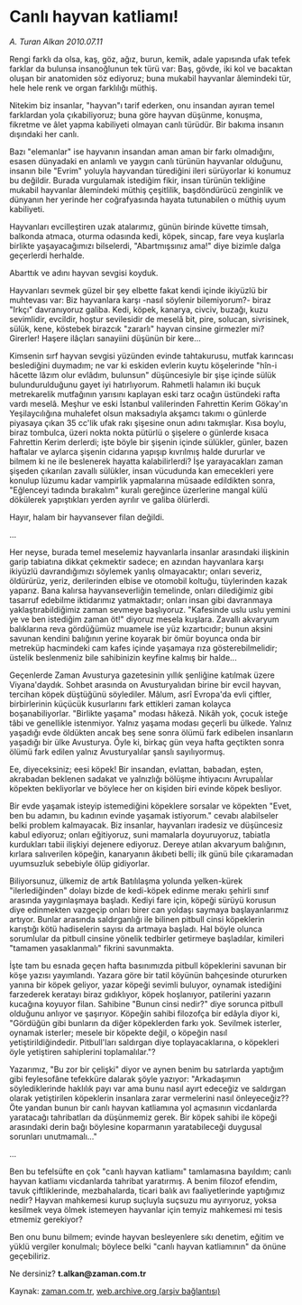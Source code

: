 # Canlı hayvan katliamı!

*A. Turan Alkan 2010.07.11*

<td class="columnist-detail">
<p>Rengi farklı da olsa, kaş, göz, ağız, burun, kemik, adale yapısında ufak tefek farklar da bulunsa insanoğlunun tek türü var: Baş, gövde, iki kol ve bacaktan oluşan bir anatomiden söz ediyoruz; buna mukabil hayvanlar âlemindeki tür, hele hele renk ve organ farklılığı müthiş.</p>
<p>
<div id="haberMetinDiv">
<p>Nitekim biz insanlar, "hayvan"ı tarif ederken, onu insandan ayıran temel farklardan yola çıkabiliyoruz; buna göre hayvan düşünme, konuşma, fikretme ve âlet yapma kabiliyeti olmayan canlı türüdür. Bir bakıma insanın dışındaki her canlı.
<p>Bazı "elemanlar" ise hayvanın insandan aman aman bir farkı olmadığını, esasen dünyadaki en anlamlı ve yaygın canlı türünün hayvanlar olduğunu, insanın bile "Evrim" yoluyla hayvandan türediğini ileri sürüyorlar ki konumuz bu değildir. Burada vurgulamak istediğim fikir, insan türünün tekliğine mukabil hayvanlar âlemindeki müthiş çeşitlilik, başdöndürücü zenginlik ve dünyanın her yerinde her coğrafyasında hayata tutunabilen o müthiş uyum kabiliyeti.
<p>Hayvanları evcilleştiren uzak atalarımız, günün birinde küvette timsah, balkonda atmaca, oturma odasında kedi, köpek, sincap, fare veya kuşlarla birlikte yaşayacağımızı bilselerdi, "Abartmışsınız ama!" diye bizimle dalga geçerlerdi herhalde.
<p>Abarttık ve adını hayvan sevgisi koyduk.
<p>Hayvanları sevmek güzel bir şey elbette fakat kendi içinde ikiyüzlü bir muhtevası var: Biz hayvanlara karşı -nasıl söylenir bilemiyorum?- biraz "Irkçı" davranıyoruz galiba. Kedi, köpek, kanarya, civciv, buzağı, kuzu sevimlidir, evcildir, hoştur sevilesidir de meselâ bit, pire, solucan, sivrisinek, sülük, kene, köstebek birazcık "zararlı" hayvan cinsine girmezler mi? Girerler! Haşere ilâçları sanayiini düşünün bir kere...
<p>Kimsenin sırf hayvan sevgisi yüzünden evinde tahtakurusu, mutfak karıncası beslediğini duymadım; ne var ki eskiden evlerin kuytu köşelerinde "hîn-i hâcette lâzım olur evlâdım, bulunsun" düşüncesiyle bir şişe içinde sülük bulundurulduğunu gayet iyi hatırlıyorum. Rahmetli halamın iki buçuk metrekarelik mutfağının yarısını kaplayan eski tarz ocağın üstündeki rafta vardı meselâ. Meşhur ve eski İstanbul valilerinden Fahrettin Kerim Gökay'ın Yeşilaycılığına muhalefet olsun maksadıyla akşamcı takımı o günlerde piyasaya çıkan 35 cc'lik ufak rakı şişesine onun adını takmışlar. Kısa boylu, biraz tombulca, üzeri nokta nokta pütürlü o şişelere o günlerde kısaca Fahrettin Kerim derlerdi; işte böyle bir şişenin içinde sülükler, günler, bazen haftalar ve aylarca şişenin cidarına yapışıp kıvrılmış halde dururlar ve bilmem ki ne ile beslenerek hayatta kalabilirlerdi? İşe yarayacakları zaman şişeden çıkarılan zavallı sülükler, insan vücudunda kan emecekleri yere konulup lüzumu kadar vampirlik yapmalarına müsaade edildikten sonra, "Eğlenceyi tadında bırakalım" kuralı gereğince üzerlerine mangal külü dökülerek yapıştıkları yerden ayrılır ve galiba ölürlerdi.
<p>Hayır, halam bir hayvansever filan değildi.
<p>...
<p>Her neyse, burada temel meselemiz hayvanlarla insanlar arasındaki ilişkinin garip tabiatına dikkat çekmektir sadece; en azından hayvanlara karşı ikiyüzlü davrandığımızı söylemek yanlış olmayacaktır; onları severiz, öldürürüz, yeriz, derilerinden elbise ve otomobil koltuğu, tüylerinden kazak yaparız. Bana kalırsa hayvanseverliğin temelinde, onları dilediğimiz gibi tasarruf edebilme iktidarımız yatmaktadır; onları insan gibi davranmaya yaklaştırabildiğimiz zaman sevmeye başlıyoruz. "Kafesinde uslu uslu yemini ye ve ben istediğim zaman öt!" diyoruz mesela kuşlara. Zavallı akvaryum balıklarına reva gördüğümüz muamele ise yüz kızartıcıdır; bunun aksini savunan kendini balığının yerine koyarak bir ömür boyunca onda bir metreküp hacmindeki cam kafes içinde yaşamaya rıza gösterebilmelidir; üstelik beslenmeniz bile sahibinizin keyfine kalmış bir halde...
<p>Geçenlerde Zaman Avusturya gazetesinin yıllık şenliğine katılmak üzere Viyana'daydık. Sohbet arasında on Avusturyalıdan birine bir evcil hayvan, tercihan köpek düştüğünü söylediler. Mâlum, asrî Evropa'da evli çiftler, birbirlerinin küçücük kusurlarını fark ettikleri zaman kolayca boşanabiliyorlar. "Birlikte yaşama" modası hâkezâ. Nikâh yok, çocuk isteğe tâbi ve genellikle istenmiyor. Yalnız yaşama modası geçerli bu ülkede. Yalnız yaşadığı evde öldükten ancak beş sene sonra ölümü fark edibelen insanların yaşadığı bir ülke Avusturya. Öyle ki, birkaç gün veya hafta geçtikten sonra ölümü fark edilen yalnız Avusturyalılar şanslı sayılıyormuş.
<p>Ee, diyeceksiniz; eesi köpek! Bir insandan, evlattan, babadan, eşten, akrabadan beklenen sadakat ve yalnızlığı bölüşme ihtiyacını Avrupalılar köpekten bekliyorlar ve böylece her on kişiden biri evinde köpek besliyor.
<p>Bir evde yaşamak isteyip istemediğini köpeklere sorsalar ve köpekten "Evet, ben bu adamın, bu kadının evinde yaşamak istiyorum." cevabı alabilseler belki problem kalmayacak. Biz insanlar, hayvanları iradesiz ve düşüncesiz kabul ediyoruz; onları eğitiyoruz, suni mamalarla doyuruyoruz, tabiatla kurdukları tabii ilişkiyi dejenere ediyoruz. Dereye atılan akvaryum balığının, kırlara salıverilen köpeğin, kanaryanın âkıbeti belli; ilk günü bile çıkaramadan uyumsuzluk sebebiyle ölüp gidiyorlar.
<p>Biliyorsunuz, ülkemiz de artık Batılılaşma yolunda yelken-kürek "ilerlediğinden" dolayı bizde de kedi-köpek edinme merakı şehirli sınıf arasında yaygınlaşmaya başladı. Kediyi fare için, köpeği sürüyü korusun diye edinmekten vazgeçip onları birer can yoldaşı saymaya başlayanlarımız artıyor. Bunlar arasında saldırganlığı ile bilinen pitbull cinsi köpeklerin karıştığı kötü hadiselerin sayısı da artmaya başladı. Hal böyle olunca sorumlular da pitbull cinsine yönelik tedbirler getirmeye başladılar, kimileri "tamamen yasaklanmalı" fikrini savunmakta.
<p>İşte tam bu esnada geçen hafta basınımızda pitbull köpeklerini savunan bir köşe yazısı yayımlandı. Yazara göre bir tatil köyünün bahçesinde otururken yanına bir köpek geliyor, yazar köpeği sevimli buluyor, oynamak istediğini farzederek keratayı biraz gıdıklıyor, köpek hoşlanıyor, patilerini yazarın kucağına koyuyor filan. Sahibine "Bunun cinsi nedir?" diye sorunca pitbull olduğunu anlıyor ve şaşırıyor. Köpeğin sahibi filozofça bir edâyla diyor ki, "Gördüğün gibi bunların da diğer köpeklerden farkı yok. Sevilmek isterler, oynamak isterler; mesele bir köpekte değil, o köpeğin nasıl yetiştirildiğindedir. Pitbull'ları saldırgan diye toplayacaklarına, o köpekleri öyle yetiştiren sahiplerini toplamalılar."?
<p>Yazarımız, "Bu zor bir çelişki" diyor ve aynen benim bu satırlarda yaptığım gibi feylesofâne tefekküre dalarak şöyle yazıyor: "Arkadaşımın söylediklerinde haklılık payı var ama bunu nasıl ayırt edeceğiz ve saldırgan olarak yetiştirilen köpeklerin insanlara zarar vermelerini nasıl önleyeceğiz?? Öte yandan bunun bir canlı hayvan katliamına yol açmasının vicdanlarda yaratacağı tahribatları da düşünmemiz gerek. Bir köpek sahibi ile köpeği arasındaki derin bağı böylesine koparmanın yaratabileceği duygusal sorunları unutmamalı..."
<p> ...
<p>Ben bu tefelsüfte en çok "canlı hayvan katliamı" tamlamasına bayıldım; canlı hayvan katliamı vicdanlarda tahribat yaratırmış. A benim filozof efendim, tavuk çiftliklerinde, mezbahalarda, ticari balık avı faaliyetlerinde yaptığımız nedir? Hayvan mahkemesi kurup suçluyla suçsuzu mu ayırıyoruz, yoksa kesilmek veya ölmek istemeyen hayvanlar için temyiz mahkemesi mi tesis etmemiz gerekiyor?
<p>Ben onu bunu bilmem; evinde hayvan besleyenlere sıkı denetim, eğitim ve yüklü vergiler konulmalı; böylece belki "canlı hayvan katliamının" da önüne geçebiliriz.
<p> Ne dersiniz? <b> t.alkan@zaman.com.tr</b></p></p></p></p></p></p></p></p></p></p></p></p></p></p></p></p></p></p></p></div>
</p>
<a href="http://web.archive.org/web/20110106201354/mailto:t.alkan@zaman.com.tr">
</a></td>

Kaynak: [zaman.com.tr](http://zaman.com.tr/yazar.do?yazino=1004367), [web.archive.org (arşiv bağlantısı)](http://web.archive.org/web/20110106201354/http://www.zaman.com.tr/yazar.do?yazino=1004367)
